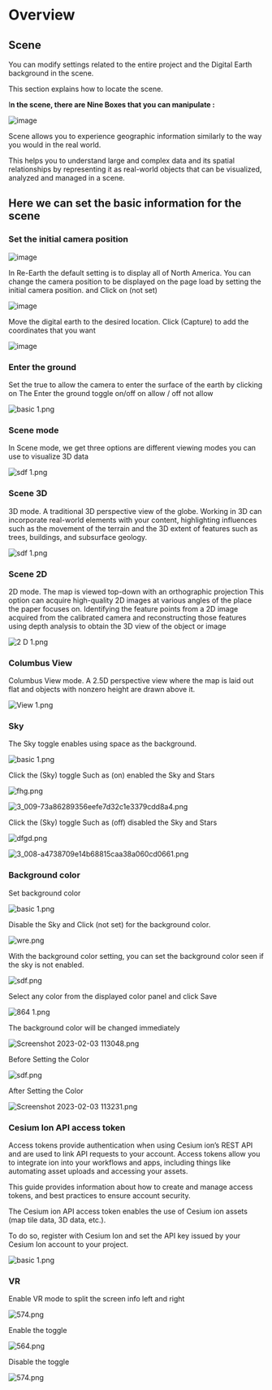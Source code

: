 # Overview

## Scene

You can modify settings related to the entire project and the Digital Earth background in the scene.

This section explains how to locate the scene. 

I**n the scene, there are Nine Boxes that you can manipulate :**

![image](https://github.com/CS-eukarya/User-Manual-English-/assets/154571156/3c4f99f4-6c38-435a-98af-a32732ef4da2)

Scene allows you to experience geographic information similarly to the way you would in the real world.

This helps you to understand large and complex data and its spatial relationships by representing it as real-world objects that can be visualized, analyzed and managed in a scene.

## **Here we can set the basic information for the scene**

### Set the initial camera position

![image](https://github.com/CS-eukarya/User-Manual-English-/assets/154571156/c9985282-f5e8-4747-a7c8-94da1be88aef)

In Re-Earth the default setting is to display all of North America. You can change the camera position to be displayed on the page load by setting the initial camera position.
and Click on (not set)

![image](https://github.com/CS-eukarya/User-Manual-English-/assets/154571156/e2a0eab7-e6c5-4216-bccc-4c64b438360f)

Move the digital earth to the desired location. Click (Capture) to add the coordinates that you want

![image](https://github.com/CS-eukarya/User-Manual-English-/assets/154571156/43bd5347-843a-4330-b85c-cfc83f35e2c8)

### **Enter the ground**

Set the true to allow the camera to enter the surface of the earth by clicking on The Enter the ground toggle on/off on allow / off not allow

![basic 1.png](Overview%2002596916c49f49cca15a6040edb0c583/basic_1%202.png)

### Scene mode

In Scene mode, we get three options are different viewing modes you can use to visualize 3D data

![sdf 1.png](Overview%2002596916c49f49cca15a6040edb0c583/sdf_1.png)

### Scene 3D

3D mode. A traditional 3D perspective view of the globe.
Working in 3D can incorporate real-world elements with your content, highlighting influences such as the movement of the terrain and the 3D extent of features such as trees, buildings, and subsurface geology.

![sdf 1.png](Overview%2002596916c49f49cca15a6040edb0c583/sdf_1%201.png)

### Scene 2D

2D mode. The map is viewed top-down with an orthographic projection
This option can acquire high-quality 2D images at various angles of the place the paper focuses on. Identifying the feature points from a 2D image acquired from the calibrated camera and reconstructing those features using depth analysis to obtain the 3D view of the object or image

![2 D 1.png](Overview%2002596916c49f49cca15a6040edb0c583/2_D_1.png)

### Columbus View

Columbus View mode. A 2.5D perspective view where the map is laid out flat and objects with nonzero height are drawn above it.

![View 1.png](Overview%2002596916c49f49cca15a6040edb0c583/View_1.png)

### Sky

The Sky toggle enables using space as the background.

![basic 1.png](Overview%2002596916c49f49cca15a6040edb0c583/basic_1%203.png)

Click the (Sky) toggle Such as (on) enabled the Sky and  Stars 

![fhg.png](Overview%2002596916c49f49cca15a6040edb0c583/fhg.png)

![3_009-73a86289356eefe7d32c1e3379cdd8a4.png](Overview%2002596916c49f49cca15a6040edb0c583/3_009-73a86289356eefe7d32c1e3379cdd8a4.png)

Click the (Sky) toggle Such as (off) disabled the Sky and  Stars

![dfgd.png](Overview%2002596916c49f49cca15a6040edb0c583/dfgd.png)

![3_008-a4738709e14b68815caa38a060cd0661.png](Overview%2002596916c49f49cca15a6040edb0c583/3_008-a4738709e14b68815caa38a060cd0661.png)

### Background color

Set background color

![basic 1.png](Overview%2002596916c49f49cca15a6040edb0c583/basic_1%204.png)

Disable the Sky and Click (not set) for the background color.

![wre.png](Overview%2002596916c49f49cca15a6040edb0c583/wre.png)

With the background color setting, you can set the background color seen if the sky is not enabled.

![sdf.png](Overview%2002596916c49f49cca15a6040edb0c583/sdf.png)

Select any color from the displayed color panel and click Save

![864 1.png](Overview%2002596916c49f49cca15a6040edb0c583/864_1.png)

The background color will be changed immediately

![Screenshot 2023-02-03 113048.png](Overview%2002596916c49f49cca15a6040edb0c583/Screenshot_2023-02-03_113048.png)

Before Setting the Color 

![sdf.png](Overview%2002596916c49f49cca15a6040edb0c583/sdf%201.png)

After Setting the Color 

![Screenshot 2023-02-03 113231.png](Overview%2002596916c49f49cca15a6040edb0c583/Screenshot_2023-02-03_113231.png)

### Cesium Ion API access token

Access tokens provide authentication when using Cesium ion’s REST API and are used to link API requests to your account. Access tokens allow you to integrate ion into your workflows and apps, including things like automating asset uploads and accessing your assets. 

This guide provides information about how to create and manage access tokens, and best practices to ensure account security.

The Cesium ion API access token enables the use of Cesium ion assets (map tile data, 3D data, etc.).

To do so, register with Cesium Ion and set the API key issued by your Cesium Ion account to your project.

![basic 1.png](Overview%2002596916c49f49cca15a6040edb0c583/basic_1%205.png)

### VR

Enable VR mode to split the screen info left and right

![574.png](Overview%2002596916c49f49cca15a6040edb0c583/574.png)

Enable the toggle

![564.png](Overview%2002596916c49f49cca15a6040edb0c583/564.png)

Disable the toggle

![574.png](Overview%2002596916c49f49cca15a6040edb0c583/574%201.png)
